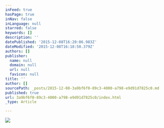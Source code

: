 ```yaml
---
inFeed: true
hasPage: true
inNav: false
inLanguage: null
starred: false
keywords: []
description: ''
datePublished: '2015-12-08T16:20:06.983Z'
dateModified: '2015-12-08T16:18:50.379Z'
authors: []
publisher:
  name: null
  domain: null
  url: null
  favicon: null
title: ''
author: []
sourcePath: _posts/2015-12-08-3a9bf6f0-89c3-4000-a798-e9d91d7825c0.md
published: true
url: 3a9bf6f0-89c3-4000-a798-e9d91d7825c0/index.html
_type: Article

---
```

![](https://the-grid-user-content.s3-us-west-2.amazonaws.com/a0e9661f-0021-472f-9311-fd8db0799858.jpg)